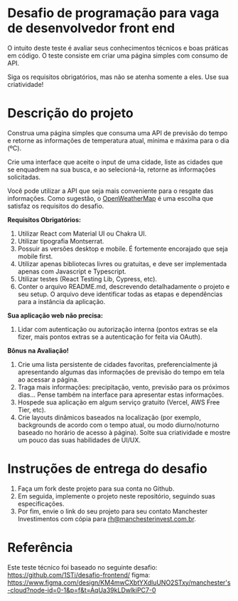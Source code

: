 # Desafio de programação para vaga de desenvolvedor front end

O intuito deste teste é avaliar seus conhecimentos técnicos e boas práticas em código. O teste consiste em criar uma página simples com consumo de API.

Siga os requisitos obrigatórios, mas não se atenha somente a eles. Use sua criatividade!

# Descrição do projeto

Construa uma página simples que consuma uma API de previsão do tempo e retorne as informações de temperatura atual, mínima e máxima para o dia (ºC).

Crie uma interface que aceite o input de uma cidade, liste as cidades que se enquadrem na sua busca, e ao selecioná-la, retorne as informações solicitadas.

Você pode utilizar a API que seja mais conveniente para o resgate das informações. Como sugestão, o [OpenWeatherMap](https://openweathermap.org/api) é uma escolha que satisfaz os requisitos do desafio.


**Requisitos Obrigatórios:**

1. Utilizar React com Material UI ou Chakra UI.
2. Utilizar tipografia Montserrat.
3. Possuir as versões desktop e mobile. É fortemente encorajado que seja mobile first.
4. Utilizar apenas bibliotecas livres ou gratuitas, e deve ser implementada apenas com Javascript e Typescript.
5. Utilizar testes (React Testing Lib, Cypress, etc).
6. Conter o arquivo README.md, descrevendo detalhadamente o projeto e seu setup. O arquivo deve identificar todas as etapas e dependências para a instância da aplicação.

**Sua aplicação web não precisa:**

1. Lidar com autenticação ou autorização interna (pontos extras se ela fizer, mais pontos extras se a autenticação for feita via OAuth).

**Bônus na Avaliação!**

1. Crie uma lista persistente de cidades favoritas, preferencialmente já apresentando algumas das informações de previsão do tempo em tela ao acessar a página.
2. Traga mais informações: precipitação, vento, previsão para os próximos dias... Pense também na interface para apresentar estas informações.
3. Hospede sua aplicação em algum serviço gratuito (Vercel, AWS Free Tier, etc).
4. Crie layouts dinâmicos baseados na localização (por exemplo, backgrounds de acordo com o tempo atual, ou modo diurno/noturno baseado no horário de acesso à página). Solte sua criatividade e mostre um pouco das suas habilidades de UI/UX.


# Instruções de entrega do desafio

1. Faça um fork deste projeto para sua conta no Github.
2. Em seguida, implemente o projeto neste repositório, seguindo suas especificações.
3. Por fim, envie o link do seu projeto para seu contato Manchester Investimentos com cópia para rh@manchesterinvest.com.br.

# Referência

Este teste técnico foi baseado no seguinte desafio: 
https://github.com/1STi/desafio-frontend/
figma: https://www.figma.com/design/KM4mwCXbtYXdluUNO2STxy/manchester's-cloud?node-id=0-1&p=f&t=AqUa39kLDwlkiPC7-0
